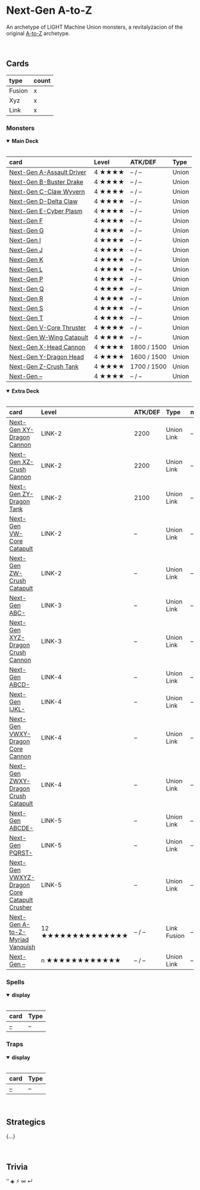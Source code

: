 # Next-Gen A-to-Z

An archetype of LIGHT Machine Union monsters, a revitalyzacion of the original [A-to-Z](https://yugioh.fandom.com/wiki/A-to-Z) archetype.


<br>


## Cards

| type | count |
| :--- | :---- |
| Fusion | x |
| Xyz | x |
| Link | x |

### Monsters

<details open>
  <summary> <b> Main Deck </b> </summary> <br>

| card | Level | ATK/DEF | Type |
| :--- | :---- | :------ | :--- |
| [Next-Gen A-Assault Driver](../cards/monsters/union/Next-Gen%20.md) | 4 ★★★★ | – / – | Union |
| [Next-Gen B-Buster Drake](../cards/monsters/union/Next-Gen%20.md) | 4 ★★★★ | – / – | Union |
| [Next-Gen C-Claw Wyvern](../cards/monsters/union/Next-Gen%20.md) | 4 ★★★★ | – / – | Union |
| [Next-Gen D-Delta Claw](../cards/monsters/union/Next-Gen%20.md) | 4 ★★★★ | – / – | Union |
| [Next-Gen E-Cyber Plasm](../cards/monsters/union/Next-Gen%20.md) | 4 ★★★★ | – / – | Union |
| [Next-Gen F](../cards/monsters/union/Next-Gen%20.md) | 4 ★★★★ | – / – | Union |
| [Next-Gen G](../cards/monsters/union/Next-Gen%20.md) | 4 ★★★★ | – / – | Union |
| [Next-Gen I](../cards/monsters/union/Next-Gen%20.md) | 4 ★★★★ | – / – | Union |
| [Next-Gen J](../cards/monsters/union/Next-Gen%20.md) | 4 ★★★★ | – / – | Union |
| [Next-Gen K](../cards/monsters/union/Next-Gen%20.md) | 4 ★★★★ | – / – | Union |
| [Next-Gen L](../cards/monsters/union/Next-Gen%20.md) | 4 ★★★★ | – / – | Union |
| [Next-Gen P](../cards/monsters/union/Next-Gen%20.md) | 4 ★★★★ | – / – | Union |
| [Next-Gen Q](../cards/monsters/union/Next-Gen%20.md) | 4 ★★★★ | – / – | Union |
| [Next-Gen R](../cards/monsters/union/Next-Gen%20.md) | 4 ★★★★ | – / – | Union |
| [Next-Gen S](../cards/monsters/union/Next-Gen%20.md) | 4 ★★★★ | – / – | Union |
| [Next-Gen T](../cards/monsters/union/Next-Gen%20.md) | 4 ★★★★ | – / – | Union |
| [Next-Gen V-Core Thruster](../cards/monsters/union/Next-Gen%20.md) | 4 ★★★★ | – / – | Union |
| [Next-Gen W-Wing Catapult](../cards/monsters/union/Next-Gen%20.md) | 4 ★★★★ | – / – | Union |
| [Next-Gen X-Head Cannon](../cards/monsters/union/Next-Gen%20.md) | 4 ★★★★ | 1800 / 1500 | Union |
| [Next-Gen Y-Dragon Head](../cards/monsters/union/Next-Gen%20.md) | 4 ★★★★ | 1600 / 1500 | Union |
| [Next-Gen Z-Crush Tank](../cards/monsters/union/Next-Gen%20.md) | 4 ★★★★ | 1700 / 1500 | Union |
| [Next-Gen –](../cards/monsters/union/Next-Gen%20.md) | 4 ★★★★ | – / – | Union |

</details>

<details open>
  <summary> <b> Extra Deck </b> </summary> <br>

| card | Level | ATK/DEF | Type | material |
| :--- | :---- | :------ | :--- | :------- |
| [Next-Gen XY-Dragon Cannon](../cards/monsters/–/Next-Gen%20.md) | LINK-2 | 2200 | Union Link | – |
| [Next-Gen XZ-Crush Cannon](../cards/monsters/–/Next-Gen%20.md) | LINK-2 | 2200 | Union Link | – |
| [Next-Gen ZY-Dragon Tank](../cards/monsters/–/Next-Gen%20.md) | LINK-2 | 2100 | Union Link | – |
| [Next-Gen VW-Core Catapult](../cards/monsters/–/Next-Gen%20.md) | LINK-2 | – | Union Link | – |
| [Next-Gen ZW-Crush Catapult](../cards/monsters/–/Next-Gen%20.md) | LINK-2 | – | Union Link | – |
| [Next-Gen ABC-](../cards/monsters/–/Next-Gen%20.md) | LINK-3 | – | Union Link | – |
| [Next-Gen XYZ-Dragon Crush Cannon](../cards/monsters/–/Next-Gen%20.md) | LINK-3 | – | Union Link | – |
| [Next-Gen ABCD-](../cards/monsters/–/Next-Gen%20.md) | LINK-4 | – | Union Link | – |
| [Next-Gen IJKL-](../cards/monsters/–/Next-Gen%20.md) | LINK-4 | – | Union Link | – |
| [Next-Gen VWXY-Dragon Core Cannon](../cards/monsters/–/Next-Gen%20.md) | LINK-4 | – | Union Link | – |
| [Next-Gen ZWXY-Dragon Crush Catapult](../cards/monsters/–/Next-Gen%20.md) | LINK-4 | – | Union Link | – |
| [Next-Gen ABCDE-](../cards/monsters/–/Next-Gen%20.md) | LINK-5 | – | Union Link | – |
| [Next-Gen PQRST-](../cards/monsters/–/Next-Gen%20.md) | LINK-5 | – | Union Link | – |
| [Next-Gen VWXYZ-Dragon Core Catapult Crusher](../cards/monsters/–/Next-Gen%20.md) | LINK-5 | – | Union Link | – |
| [Next-Gen A-to-Z-Myriad Vanquish](../cards/monsters/–/Next-Gen%20.md) | 12 ★★★★★★★★★★★★★★ | – / – | Link Fusion | – |
| [Next-Gen –](../cards/monsters/–/Next-Gen%20.md) | n ★★★★★★★★★★★★ | – / – | Union Link | – |

</details>

### Spells

<details open>
  <summary> <b> display </b> </summary> <br>

| card | Type |
| :--- | :--- |
| [–](../cards/spells/–/–.md) | – |

</details>

### Traps

<details open>
  <summary> <b> display </b> </summary> <br>

| card | Type |
| :--- | :--- |
| [–](../cards/traps/–/–.md) | – |

</details>


<br>


## Strategics

{...}


<br>


## Trivia

‘’ ◈ ⚡︎ ∞ ↵